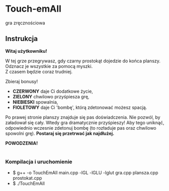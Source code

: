 # Touch-emAll
gra zręcznościowa

## Instrukcja

**Witaj użytkowniku!** <br>

W tej grze przegrywasz, gdy czarny prostokąt dojedzie do końca planszy.
Odznacz je wszystkie za pomocą myszki.<br>  Z czasem będzie coraz trudniej. <br>

Zbieraj bonusy!
- **CZERWONY** daje Ci dodatkowe życie,
- **ZIELONY** chwilowo przyśpiesza grę,
- **NIEBIESKI** spowalnia, 
- **FIOLETOWY** daje Ci 'bombę', którą zdetonować możesz spacją. <br>

Po prawej stronie planszy znajduje się pas doświadczenia. Nie pozwól, by załadował się cały.
Wtedy gra dramatycznie przyśpieszy!
Aby tego uniknąć, odpowiednio wczesnie zdetonuj bombę (to rozładuje pas oraz chwilowo spowolni grę).
**Postaraj się przetrwać jak najdłużej.** <br>

**POWODZENIA!**
<br><br>


### Kompilacja i uruchomienie 
- $ g++ -o TouchEmAll main.cpp -lGL -lGLU -lglut gra.cpp plansza.cpp prostokat.cpp <br>
- $ ./TouchEmAll
